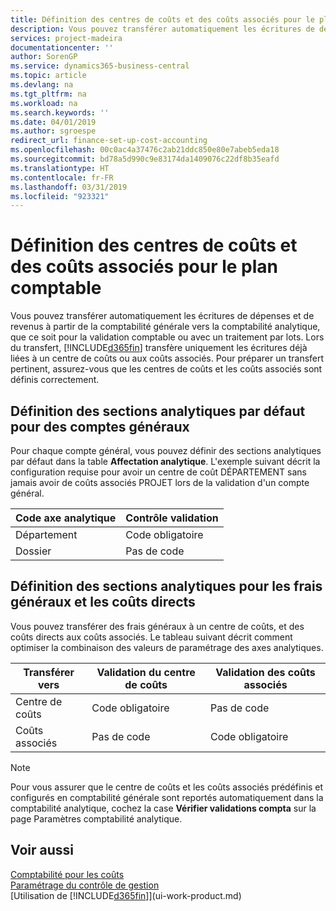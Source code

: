 ```yaml
---
title: Définition des centres de coûts et des coûts associés pour le plan comptable | Microsoft Docs
description: Vous pouvez transférer automatiquement les écritures de dépenses et de revenus à partir de la comptabilité générale vers la comptabilité analytique, que ce soit pour la validation comptable ou avec un traitement par lots. Lors du transfert, le système transfère uniquement les écritures déjà liées à un centre de coûts ou aux coûts associés. Pour préparer un transfert pertinent, assurez-vous que les centres de coûts et les coûts associés sont définis correctement.
services: project-madeira
documentationcenter: ''
author: SorenGP
ms.service: dynamics365-business-central
ms.topic: article
ms.devlang: na
ms.tgt_pltfrm: na
ms.workload: na
ms.search.keywords: ''
ms.date: 04/01/2019
ms.author: sgroespe
redirect_url: finance-set-up-cost-accounting
ms.openlocfilehash: 00c0ac4a37476c2ab21ddc850e80e7abeb5eda18
ms.sourcegitcommit: bd78a5d990c9e83174da1409076c22df8b35eafd
ms.translationtype: HT
ms.contentlocale: fr-FR
ms.lasthandoff: 03/31/2019
ms.locfileid: "923321"
---
```

# <a name="defining-cost-centers-and-cost-objects-for-chart-of-accounts"></a>Définition des centres de coûts et des coûts associés pour le plan comptable
Vous pouvez transférer automatiquement les écritures de dépenses et de revenus à partir de la comptabilité générale vers la comptabilité analytique, que ce soit pour la validation comptable ou avec un traitement par lots. Lors du transfert, [!INCLUDE[d365fin](includes/d365fin_md.md)] transfère uniquement les écritures déjà liées à un centre de coûts ou aux coûts associés. Pour préparer un transfert pertinent, assurez-vous que les centres de coûts et les coûts associés sont définis correctement.  

## <a name="defining-default-dimension-values-for-general-ledger-accounts"></a>Définition des sections analytiques par défaut pour des comptes généraux  
Pour chaque compte général, vous pouvez définir des sections analytiques par défaut dans la table **Affectation analytique**. L'exemple suivant décrit la configuration requise pour avoir un centre de coût DÉPARTEMENT sans jamais avoir de coûts associés PROJET lors de la validation d'un compte général.  

|**Code axe analytique**|**Contrôle validation**|  
|------------------------------------------|-----------------------------------------|  
|Département|Code obligatoire|  
|Dossier|Pas de code|  

## <a name="defining-dimension-values-for-overhead-costs-and-direct-costs"></a>Définition des sections analytiques pour les frais généraux et les coûts directs  
 Vous pouvez transférer des frais généraux à un centre de coûts, et des coûts directs aux coûts associés. Le tableau suivant décrit comment optimiser la combinaison des valeurs de paramétrage des axes analytiques.  

|Transférer vers|Validation du centre de coûts|Validation des coûts associés|  
|-----------------|-------------------------|-------------------------|  
|Centre de coûts|Code obligatoire|Pas de code|  
|Coûts associés|Pas de code|Code obligatoire|  

> [!NOTE]  
>  Pour vous assurer que le centre de coûts et les coûts associés prédéfinis et configurés en comptabilité générale sont reportés automatiquement dans la comptabilité analytique, cochez la case **Vérifier validations compta** sur la page Paramètres comptabilité analytique.  

## <a name="see-also"></a>Voir aussi  
[Comptabilité pour les coûts](finance-manage-cost-accounting.md)  
[Paramétrage du contrôle de gestion](finance-set-up-cost-accounting.md)  
[Utilisation de [!INCLUDE[d365fin](includes/d365fin_md.md)]](ui-work-product.md)
